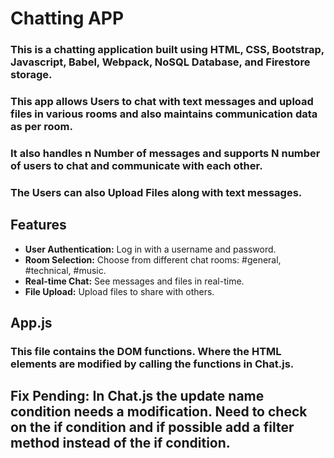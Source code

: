 # Chatting APP
### This is a chatting application built using HTML, CSS, Bootstrap, Javascript, Babel, Webpack, NoSQL Database, and Firestore storage. 
### This app allows Users to chat with text messages and upload files in various rooms and also maintains communication data as per room.
### It also handles n Number of messages and supports N number of users to chat and communicate with each other. 
### The Users can also Upload Files along with text messages.

## Features

- **User Authentication:** Log in with a username and password.
- **Room Selection:** Choose from different chat rooms: #general, #technical, #music.
- **Real-time Chat:** See messages and files in real-time.
- **File Upload:** Upload files to share with others.

## App.js 
### This file contains the DOM functions. Where the HTML elements are modified by calling the functions in Chat.js.

## Fix Pending: In Chat.js the update name condition needs a modification. Need to check on the if condition and if possible add a filter method instead of the if condition.
